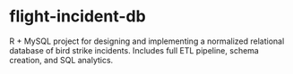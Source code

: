 # flight-incident-db
R + MySQL project for designing and implementing a normalized relational database of bird strike incidents. Includes full ETL pipeline, schema creation, and SQL analytics.
